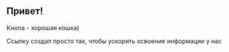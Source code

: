 ## Привет!


Кнопа - хорошая кошка)

Ссылку создал просто так, чтобы ускорить освоение информации у нас 
